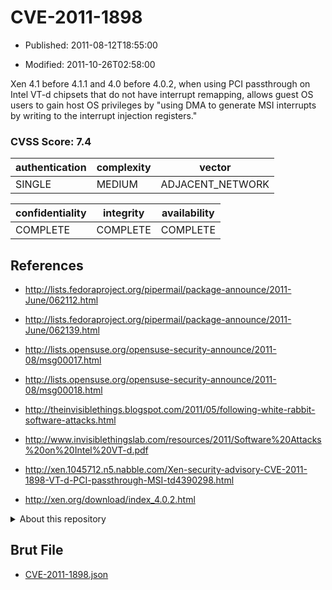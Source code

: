 # CVE-2011-1898

- Published: 2011-08-12T18:55:00

- Modified: 2011-10-26T02:58:00

Xen 4.1 before 4.1.1 and 4.0 before 4.0.2, when using PCI passthrough on Intel VT-d chipsets that do not have interrupt remapping, allows guest OS users to gain host OS privileges by "using DMA to generate MSI interrupts by writing to the interrupt injection registers."

### CVSS Score: **7.4**

| authentication | complexity | vector |
| --- | --- | --- |
| SINGLE | MEDIUM | ADJACENT_NETWORK |

| confidentiality | integrity | availability |
| --- | --- | --- |
| COMPLETE | COMPLETE | COMPLETE |

## References

* http://lists.fedoraproject.org/pipermail/package-announce/2011-June/062112.html

* http://lists.fedoraproject.org/pipermail/package-announce/2011-June/062139.html

* http://lists.opensuse.org/opensuse-security-announce/2011-08/msg00017.html

* http://lists.opensuse.org/opensuse-security-announce/2011-08/msg00018.html

* http://theinvisiblethings.blogspot.com/2011/05/following-white-rabbit-software-attacks.html

* http://www.invisiblethingslab.com/resources/2011/Software%20Attacks%20on%20Intel%20VT-d.pdf

* http://xen.1045712.n5.nabble.com/Xen-security-advisory-CVE-2011-1898-VT-d-PCI-passthrough-MSI-td4390298.html

* http://xen.org/download/index_4.0.2.html

<details>
<summary>About this repository</summary> 

  This repository is part of the project [Live Hack CVE](https://github.com/Live-Hack-CVE). Main website can be found [www.live-hack.org](https://www.live-hack.org) 
  
  Made by [Sn0wAlice](https://github.com/Sn0wAlice) for the people that care about security and need to have a feed of the latest CVEs. Hope you enjoy it, don't forget to star the repo and follow me on [Twitter](https://twitter.com/Sn0wAlice) and [Github](https://github.com/Sn0wAlice). And that is my [personnal website](https://www.alice-snow.me/)

  - [Home Page](https://github.com/Live-Hack-CVE)
  - [Framework](https://github.com/Live-Hack-CVE/cve-framework)
  - [CVE database](https://github.com/Live-Hack-CVE/full_database)
  - [Changelog](https://github.com/Live-Hack-CVE/Changelog)
</details>

## Brut File

* [CVE-2011-1898.json](https://raw.githubusercontent.com/Live-Hack-CVE/full_database/main/cves/2011/CVE-2011-1898.json)

